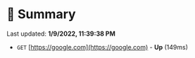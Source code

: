 # 📖 Summary
Last updated: **1/9/2022, 11:39:38 PM**

- `GET` [https://google.com](https://google.com) - **Up** (149ms)
